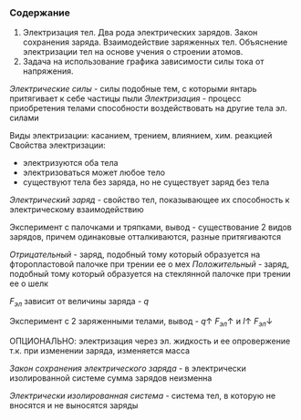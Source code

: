 ### Содержание
1. Электризация тел. Два рода электрических зарядов. Закон сохранения заряда. Взаимодействие заряженных тел. Объяснение электризации тел на основе учения о строении атомов. 
2. Задача на использование графика зависимости силы тока от напряжения.

_Электрические силы_ - силы подобные тем, с которыми янтарь притягивает к себе частицы пыли
_Электризация_ - процесс приобретения телами способности воздействовать на другие тела эл. силами

Виды электризации: касанием, трением, влиянием, хим. реакцией
Свойства электризации:
* электризуются оба тела
* электризоваться может любое тело
* существуют тела без заряда, но не существует заряд без тела

_Электрический заряд_ - свойство тел, показывающее их способность к электрическому взаимодействию

Эксперимент с палочками и тряпками, вывод - существование 2 видов зарядов, причем одинаковые отталкиваются, разные притягиваются

_Отрицательный_ - заряд, подобный тому который образуется на фторопластовой палочке при трении ее о мех
_Положительный_ - заряд, подобный тому который образуется на стеклянной палочке при трении ее о шелк

$F_{эл}$ зависит от величины заряда - $q$

Эксперимент с 2 заряженными телами, вывод - $q\uparrow \ F_{эл}\uparrow$ и $l\uparrow \ F_{эл}\downarrow$ 

ОПЦИОНАЛЬНО: электризация через эл. жидкость и ее опровержение т.к. при изменении заряда, изменяется масса

_Закон сохранения электрического заряда_ - в электрически изолированной системе сумма зарядов неизменна

 _Электрически изолированная система_ - система тел, в которую не вносятся и не выносятся заряды
